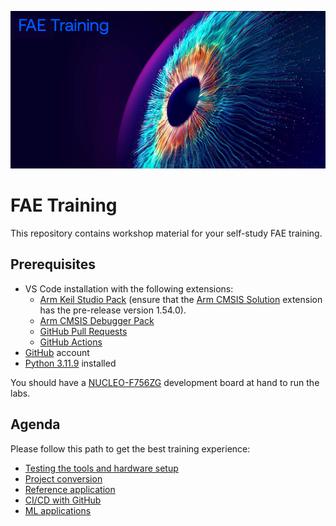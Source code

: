 ![FAE Training Hero Image](./FAETraining.png)

# FAE Training

This repository contains workshop material for your self-study FAE training.

## Prerequisites

- VS Code installation with the following extensions:
    - [Arm Keil Studio Pack](https://marketplace.visualstudio.com/items?itemName=Arm.keil-studio-pack) (ensure that the
   [Arm CMSIS Solution](https://marketplace.visualstudio.com/items?itemName=Arm.cmsis-csolution) extension has
      the pre-release version 1.54.0).
    - [Arm CMSIS Debugger Pack](https://marketplace.visualstudio.com/items?itemName=Arm.vscode-cmsis-debugger)
    - [GitHub Pull Requests](https://marketplace.visualstudio.com/items?itemName=GitHub.vscode-pull-request-github)
    - [GitHub Actions](https://marketplace.visualstudio.com/items?itemName=GitHub.vscode-github-actions)
- [GitHub](https://www.github.com) account
- [Python 3.11.9](https://www.python.org/downloads/release/python-3119/) installed

You should have a [NUCLEO-F756ZG](https://www.st.com/en/evaluation-tools/nucleo-f756zg.html) development
board at hand to run the labs.

## Agenda

Please follow this path to get the best training experience:

- [Testing the tools and hardware setup](./Blinky/README.md)
- [Project conversion](./uv2csolution/README.md)
- [Reference application](./RefApp/README.md)
- [CI/CD with GitHub](./CI_CD/README.md)
- [ML applications](./MLApp/README.md)
